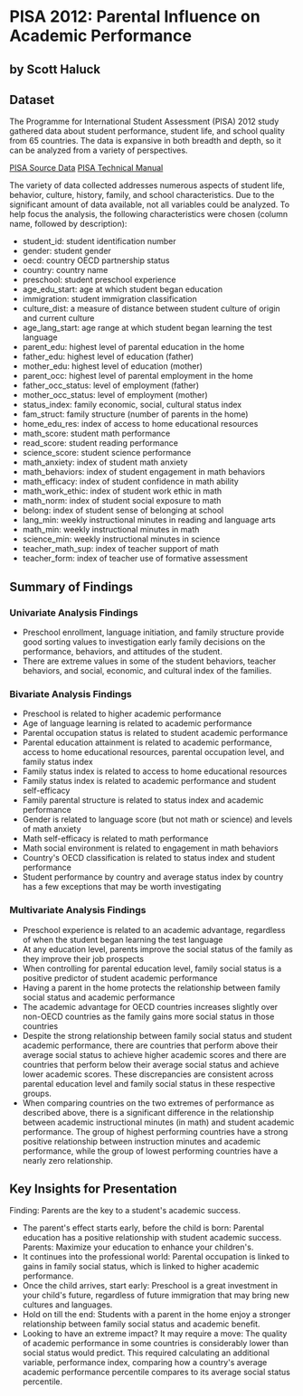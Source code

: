 # PISA 2012: Parental Influence on Academic Performance
## by Scott Haluck


## Dataset
The Programme for International Student Assessment (PISA) 2012 study gathered data about student performance, student life, and school quality from 65 countries. The data is expansive in both breadth and depth, so it can be analyzed from a variety of perspectives.

[PISA Source Data](https://www.google.com/url?q=https://s3.amazonaws.com/udacity-hosted-downloads/ud507/pisa2012.csv.zip&sa=D&ust=1554482573645000)
[PISA Technical Manual](https://www.oecd.org/pisa/pisaproducts/PISA%202012%20Technical%20Report_Chapter%2016.pdf)

The variety of data collected addresses numerous aspects of student life, behavior, culture, history, family, and school characteristics. Due to the significant amount of data available, not all variables could be analyzed. To help focus the analysis, the following characteristics were chosen (column name, followed by description):
* student_id: student identification number
* gender: student gender
* oecd: country OECD partnership status
* country: country name
* preschool: student preschool experience
* age_edu_start: age at which student began education
* immigration: student immigration classification
* culture_dist: a measure of distance between student culture of origin and current culture
* age_lang_start: age range at which student began learning the test language
* parent_edu: highest level of parental education in the home
* father_edu: highest level of education (father)
* mother_edu: highest level of education (mother)
* parent_occ: highest level of parental employment in the home
* father_occ_status: level of employment (father)
* mother_occ_status: level of employment (mother)
* status_index: family economic, social, cultural status index
* fam_struct: family structure (number of parents in the home)
* home_edu_res: index of access to home educational resources
* math_score: student math performance
* read_score: student reading performance
* science_score: student science performance
* math_anxiety: index of student math anxiety
* math_behaviors: index of student engagement in math behaviors
* math_efficacy: index of student confidence in math ability
* math_work_ethic: index of student work ethic in math
* math_norm: index of student social exposure to math
* belong: index of student sense of belonging at school
* lang_min: weekly instructional minutes in reading and language arts
* math_min: weekly instructional minutes in math
* science_min: weekly instructional minutes in science
* teacher_math_sup: index of teacher support of math
* teacher_form: index of teacher use of formative assessment


## Summary of Findings

### Univariate Analysis Findings
* Preschool enrollment, language initiation, and family structure provide good sorting values to investigation early family decisions on the performance, behaviors, and attitudes of the student.
* There are extreme values in some of the student behaviors, teacher behaviors, and social, economic, and cultural index of the families.

### Bivariate Analysis Findings
* Preschool is related to higher academic performance
* Age of language learning is related to academic performance
* Parental occupation status is related to student academic performance
* Parental education attainment is related to academic performance, access to home educational resources, parental occupation level, and family status index
* Family status index is related to access to home educational resources
* Family status index is related to academic performance and student self-efficacy
* Family parental structure is related to status index and academic performance
* Gender is related to language score (but not math or science) and levels of math anxiety
* Math self-efficacy is related to math performance
* Math social environment is related to engagement in math behaviors
* Country's OECD classification is related to status index and student performance
* Student performance by country and average status index by country has a few exceptions that may be worth investigating

### Multivariate Analysis Findings
* Preschool experience is related to an academic advantage, regardless of when the student began learning the test language
* At any education level, parents improve the social status of the family as they improve their job prospects
* When controlling for parental education level, family social status is a positive predictor of student academic performance
* Having a parent in the home protects the relationship between family social status and academic performance
* The academic advantage for OECD countries increases slightly over non-OECD countries as the family gains more social status in those countries
* Despite the strong relationship between family social status and student academic performance, there are countries that perform above their average social status to achieve higher academic scores and there are countries that perform below their average social status and achieve lower academic scores. These discrepancies are consistent across parental education level and family social status in these respective groups.
* When comparing countries on the two extremes of performance as described above, there is a significant difference in the relationship between academic instructional minutes (in math) and student academic performance. The group of highest performing countries have a strong positive relationship between instruction minutes and academic performance, while the group of lowest performing countries have a nearly zero relationship.

## Key Insights for Presentation
Finding: Parents are the key to a student's academic success.

* The parent's effect starts early, before the child is born: Parental education has a  positive relationship with student academic success. Parents: Maximize your education to enhance your children's.
* It continues into the professional world: Parental occupation is linked to gains in family social status, which is linked to higher academic performance.
* Once the child arrives, start early: Preschool is a great investment in your child's future, regardless of future immigration that may bring new cultures and languages.
* Hold on till the end: Students with a parent in the home enjoy a stronger relationship between family social status and academic benefit.
* Looking to have an extreme impact? It may require a move: The quality of academic performance in some countries is considerably lower than social status would predict. This required calculating an additional variable, performance index, comparing how a country's average academic performance percentile compares to its average social status percentile.
